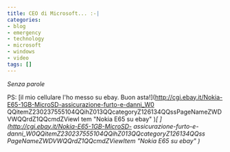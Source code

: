 ```yaml
---
title: CEO di Microsoft... :-|
categories:
- blog
- emergency
- technology
- microsoft
- windows
- video
tags: []
---
```

  
_Senza parole_

PS: [il mio cellulare l'ho messo su ebay. Buon
asta!](http://cgi.ebay.it/Nokia-E65-1GB-MicroSD-assicurazione-furto-e-danni_W0
QQitemZ230237555104QQihZ013QQcategoryZ126134QQssPageNameZWDVWQQrdZ1QQcmdZViewI
tem "Nokia E65 su ebay" )_[ ](http://cgi.ebay.it/Nokia-E65-1GB-MicroSD-
assicurazione-furto-e-danni_W0QQitemZ230237555104QQihZ013QQcategoryZ126134QQss
PageNameZWDVWQQrdZ1QQcmdZViewItem "Nokia E65 su ebay" )_

